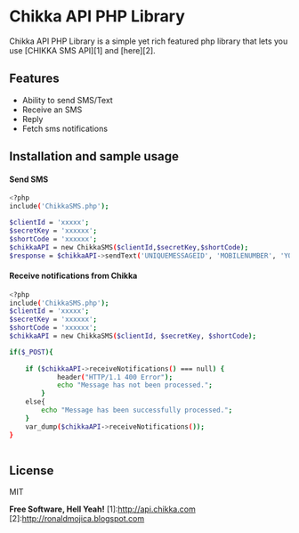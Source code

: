 Chikka API PHP Library
=========


Chikka API PHP Library is a simple yet rich featured php library that lets you use [CHIKKA SMS API][1] and [here][2].


Features
----
  - Ability to send SMS/Text
  - Receive an SMS
  - Reply 
  - Fetch sms notifications



Installation and sample usage
----


#### Send SMS
```sh
<?php
include('ChikkaSMS.php');

$clientId = 'xxxxx';
$secretKey = 'xxxxxx';
$shortCode = 'xxxxxx';
$chikkaAPI = new ChikkaSMS($clientId,$secretKey,$shortCode);
$response = $chikkaAPI->sendText('UNIQUEMESSAGEID', 'MOBILENUMBER', 'YOURMESSAGE');
```


#### Receive notifications from Chikka

```sh
<?php
include('ChikkaSMS.php');
$clientId = 'xxxxx';
$secretKey = 'xxxxxx';
$shortCode = 'xxxxxx';
$chikkaAPI = new ChikkaSMS($clientId, $secretKey, $shortCode);

if($_POST){
    
    if ($chikkaAPI->receiveNotifications() === null) {
            header("HTTP/1.1 400 Error");
            echo "Message has not been processed.";
        }
    else{
        echo "Message has been successfully processed.";
    }
    var_dump($chikkaAPI->receiveNotifications());
}



 ```

License
----

MIT


**Free Software, Hell Yeah!**
[1]:http://api.chikka.com
[2]:http://ronaldmojica.blogspot.com